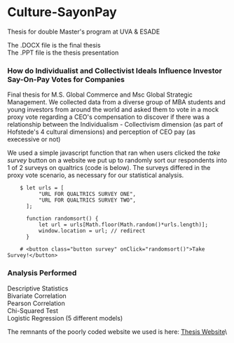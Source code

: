 # Culture-SayonPay
Thesis for double Master's program at UVA & ESADE

The .DOCX file is the final thesis\
The .PPT file is the thesis presentation

### How do Individualist and Collectivist Ideals Influence Investor Say-On-Pay Votes for Companies

Final thesis for M.S. Global Commerce and Msc Global Strategic Management. We collected data from a diverse group of MBA students and young investors from around the world and asked them to vote in a mock proxy vote regarding a CEO's compensation to discover if there was a relationship between the Individualism - Collectivism dimension (as part of Hofstede's 4 cultural dimensions) and perception of CEO pay (as execessive or not)

We used a simple javascript function that ran when users clicked the *take survey* button on a website we put up to randomly sort our respondents into 1 of 2 surveys on qualtrics (code is below). The surveys differed in the proxy vote scenario, as necessary for our statistical analysis.

        $ let urls = [
              "URL FOR QUALTRICS SURVEY ONE",
              "URL FOR QUALTRICS SURVEY TWO",
          ];

          function randomsort() {
              let url = urls[Math.floor(Math.random()*urls.length)];
              window.location = url; // redirect
          }
          
        # <button class="button survey" onClick="randomsort()">Take Survey!</button>

### Analysis Performed

Descriptive Statistics\
Bivariate Correlation\
Pearson Correlation\
Chi-Squared Test\
Logistic Regression (5 different models)


The remnants of the poorly coded website we used is here: [Thesis Website](https://github.com/kaugm/Thesis-Website)\


